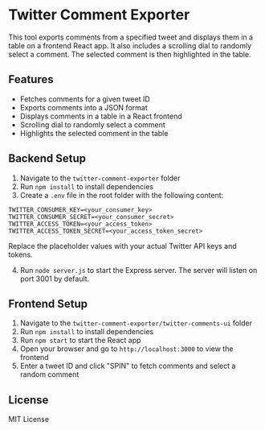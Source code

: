 # Twitter Comment Exporter

This tool exports comments from a specified tweet and displays them in a table on a frontend React app. It also includes a scrolling dial to randomly select a comment. The selected comment is then highlighted in the table.

## Features

- Fetches comments for a given tweet ID
- Exports comments into a JSON format
- Displays comments in a table in a React frontend
- Scrolling dial to randomly select a comment
- Highlights the selected comment in the table

## Backend Setup

1. Navigate to the `twitter-comment-exporter` folder
2. Run `npm install` to install dependencies
3. Create a `.env` file in the root folder with the following content:

```
TWITTER_CONSUMER_KEY=<your_consumer_key>
TWITTER_CONSUMER_SECRET=<your_consumer_secret>
TWITTER_ACCESS_TOKEN=<your_access_token>
TWITTER_ACCESS_TOKEN_SECRET=<your_access_token_secret>
```

Replace the placeholder values with your actual Twitter API keys and tokens.

4. Run `node server.js` to start the Express server. The server will listen on port 3001 by default.

## Frontend Setup

1. Navigate to the `twitter-comment-exporter/twitter-comments-ui` folder
2. Run `npm install` to install dependencies
3. Run `npm start` to start the React app
4. Open your browser and go to `http://localhost:3000` to view the frontend
5. Enter a tweet ID and click "SPIN" to fetch comments and select a random comment

## License

MIT License

